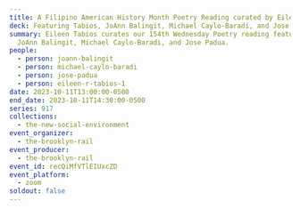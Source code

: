 ```yaml
---
title: A Filipino American History Month Poetry Reading curated by Eileen Tabios
deck: Featuring Tabios, JoAnn Balingit, Michael Caylo-Baradi, and Jose Padua
summary: Eileen Tabios curates our 154th Wednesday Poetry reading featuring
  JoAnn Balingit, Michael Caylo-Baradi, and Jose Padua.
people:
  - person: joann-balingit
  - person: michael-caylo-baradi
  - person: jose-padua
  - person: eileen-r-tabios-1
date: 2023-10-11T13:00:00-0500
end_date: 2023-10-11T14:30:00-0500
series: 917
collections:
  - the-new-social-environment
event_organizer:
  - the-brooklyn-rail
event_producer:
  - the-brooklyn-rail
event_id: recQiMfVTlEIUxcZD
event_platform:
  - zoom
soldout: false
---
```

